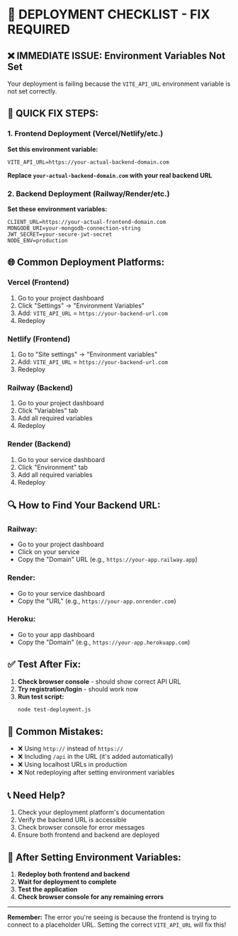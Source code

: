 # 🚨 DEPLOYMENT CHECKLIST - FIX REQUIRED

## ❌ **IMMEDIATE ISSUE: Environment Variables Not Set**

Your deployment is failing because the `VITE_API_URL` environment variable is not set correctly.

## 🔧 **QUICK FIX STEPS:**

### **1. Frontend Deployment (Vercel/Netlify/etc.)**

**Set this environment variable:**
```
VITE_API_URL=https://your-actual-backend-domain.com
```

**Replace `your-actual-backend-domain.com` with your real backend URL**

### **2. Backend Deployment (Railway/Render/etc.)**

**Set these environment variables:**
```
CLIENT_URL=https://your-actual-frontend-domain.com
MONGODB_URI=your-mongodb-connection-string
JWT_SECRET=your-secure-jwt-secret
NODE_ENV=production
```

## 🌐 **Common Deployment Platforms:**

### **Vercel (Frontend)**
1. Go to your project dashboard
2. Click "Settings" → "Environment Variables"
3. Add: `VITE_API_URL` = `https://your-backend-url.com`
4. Redeploy

### **Netlify (Frontend)**
1. Go to "Site settings" → "Environment variables"
2. Add: `VITE_API_URL` = `https://your-backend-url.com`
3. Redeploy

### **Railway (Backend)**
1. Go to your project dashboard
2. Click "Variables" tab
3. Add all required variables
4. Redeploy

### **Render (Backend)**
1. Go to your service dashboard
2. Click "Environment" tab
3. Add all required variables
4. Redeploy

## 🔍 **How to Find Your Backend URL:**

### **Railway:**
- Go to your project dashboard
- Click on your service
- Copy the "Domain" URL (e.g., `https://your-app.railway.app`)

### **Render:**
- Go to your service dashboard
- Copy the "URL" (e.g., `https://your-app.onrender.com`)

### **Heroku:**
- Go to your app dashboard
- Copy the "Domain" (e.g., `https://your-app.herokuapp.com`)

## ✅ **Test After Fix:**

1. **Check browser console** - should show correct API URL
2. **Try registration/login** - should work now
3. **Run test script:**
   ```bash
   node test-deployment.js
   ```

## 🚨 **Common Mistakes:**

- ❌ Using `http://` instead of `https://`
- ❌ Including `/api` in the URL (it's added automatically)
- ❌ Using localhost URLs in production
- ❌ Not redeploying after setting environment variables

## 📞 **Need Help?**

1. Check your deployment platform's documentation
2. Verify the backend URL is accessible
3. Check browser console for error messages
4. Ensure both frontend and backend are deployed

## 🔄 **After Setting Environment Variables:**

1. **Redeploy both frontend and backend**
2. **Wait for deployment to complete**
3. **Test the application**
4. **Check browser console for any remaining errors**

---

**Remember:** The error you're seeing is because the frontend is trying to connect to a placeholder URL. Setting the correct `VITE_API_URL` will fix this! 